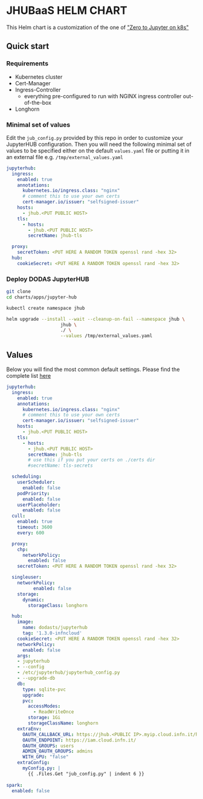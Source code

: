 # JHUBaaS HELM CHART

This Helm chart is a customization of the one of ["Zero to Jupyter on k8s"](https://jupyterhub.github.io/helm-chart/)

## Quick start

### Requirements

- Kubernetes cluster
- Cert-Manager
- Ingress-Controller
  - everything pre-configured to run with NGINX ingress controller out-of-the-box
- Longhorn


### Minimal set of values

Edit the `jub_config.py` provided by this repo in order to customize your JupyterHUB configuration. Then you will need the following minimal set of values to be specified either on the default `values.yaml` file or putting it in an external file e.g. `/tmp/external_values.yaml`

```yaml
jupyterhub:
  ingress:
    enabled: true
    annotations:
      kubernetes.io/ingress.class: "nginx"
      # comment this to use your own certs
      cert-manager.io/issuer: "selfsigned-issuer"
    hosts:
      - jhub.<PUT PUBLIC HOST>
    tls:
      - hosts:
        - jhub.<PUT PUBLIC HOST>
        secretName: jhub-tls

  proxy:
    secretToken: <PUT HERE A RANDOM TOKEN openssl rand -hex 32>
  hub:
    cookieSecret: <PUT HERE A RANDOM TOKEN openssl rand -hex 32>
```

### Deploy DODAS JupyterHUB

```bash
git clone
cd charts/apps/jupyter-hub

kubectl create namespace jhub

helm upgrade --install --wait --cleanup-on-fail --namespace jhub \
                    jhub \
                    ./ \
                    --values /tmp/external_values.yaml
```

## Values

Below you will find the most common default settings. Please find the complete list [here]()

```yaml
jupyterhub:
  ingress:
    enabled: true
    annotations:
      kubernetes.io/ingress.class: "nginx"
      # comment this to use your own certs
      cert-manager.io/issuer: "selfsigned-issuer"
    hosts:
      - jhub.<PUT PUBLIC HOST>
    tls:
      - hosts:
        - jhub.<PUT PUBLIC HOST>
        secretName: jhub-tls
        # use this if you put your certs on ./certs dir
        #secretName: tls-secrets

  scheduling:
    userScheduler:
      enabled: false
    podPriority:
      enabled: false
    userPlaceholder:
      enabled: false
  cull:
    enabled: true
    timeout: 3600
    every: 600

  proxy:
    chp:
      networkPolicy:
        enabled: false
    secretToken: <PUT HERE A RANDOM TOKEN openssl rand -hex 32>

  singleuser:
    networkPolicy:
          enabled: false
    storage:
      dynamic:
        storageClass: longhorn

  hub:
    image:
      name: dodasts/jupyterhub
      tag: '1.3.0-infncloud'
    cookieSecret: <PUT HERE A RANDOM TOKEN openssl rand -hex 32>
    networkPolicy:
      enabled: false
    args:
    - jupyterhub
    - --config
    - /etc/jupyterhub/jupyterhub_config.py
    - --upgrade-db
    db:
      type: sqlite-pvc
      upgrade:
      pvc:
        accessModes:
          - ReadWriteOnce
        storage: 1Gi
        storageClassName: longhorn
    extraEnv:
      OAUTH_CALLBACK_URL: https://jhub.<PUBLIC IP>.myip.cloud.infn.it/hub/oauth_callback
      OAUTH_ENDPOINT: https://iam.cloud.infn.it/
      OAUTH_GROUPS: users
      ADMIN_OAUTH_GROUPS: admins
      WITH_GPU: "false"
    extraConfig:
      myConfig.py: |
        {{ .Files.Get "jub_config.py" | indent 6 }}
  
spark:
  enabled: false
```
